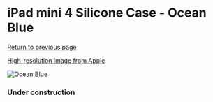 # iPad mini 4 Silicone Case - Ocean Blue

[Return to previous page](/ipad_mini4)

[High-resolution image from Apple](https://store.storeimages.cdn-apple.com/8756/as-images.apple.com/is/MN2N2?wid=4500&hei=4500&fmt=png)

<div style="width: 384px"><img src="/everysource/MN2N2.png" alt="Ocean Blue"></div>

### Under construction
